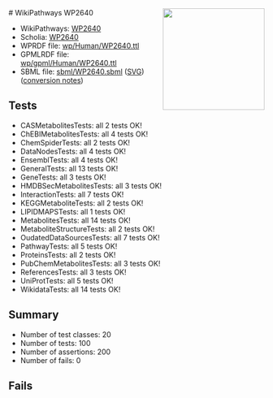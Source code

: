 <img style="float: right; width: 200px" src="../logo.png" />
# WikiPathways WP2640

* WikiPathways: [WP2640](https://identifiers.org/wikipathways:WP2640)
* Scholia: [WP2640](https://scholia.toolforge.org/wikipathways/WP2640)
* WPRDF file: [wp/Human/WP2640.ttl](../wp/Human/WP2640.ttl)
* GPMLRDF file: [wp/gpml/Human/WP2640.ttl](../wp/gpml/Human/WP2640.ttl)
* SBML file: [sbml/WP2640.sbml](../sbml/WP2640.sbml) ([SVG](../sbml/WP2640.svg)) ([conversion notes](../sbml/WP2640.txt))

## Tests
* CASMetabolitesTests: all 2 tests OK!
* ChEBIMetabolitesTests: all 4 tests OK!
* ChemSpiderTests: all 2 tests OK!
* DataNodesTests: all 4 tests OK!
* EnsemblTests: all 4 tests OK!
* GeneralTests: all 13 tests OK!
* GeneTests: all 3 tests OK!
* HMDBSecMetabolitesTests: all 3 tests OK!
* InteractionTests: all 7 tests OK!
* KEGGMetaboliteTests: all 2 tests OK!
* LIPIDMAPSTests: all 1 tests OK!
* MetabolitesTests: all 14 tests OK!
* MetaboliteStructureTests: all 2 tests OK!
* OudatedDataSourcesTests: all 7 tests OK!
* PathwayTests: all 5 tests OK!
* ProteinsTests: all 2 tests OK!
* PubChemMetabolitesTests: all 3 tests OK!
* ReferencesTests: all 3 tests OK!
* UniProtTests: all 5 tests OK!
* WikidataTests: all 14 tests OK!


## Summary

* Number of test classes: 20
* Number of tests: 100
* Number of assertions: 200
* Number of fails: 0

## Fails

